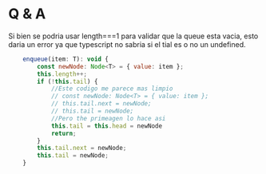 # Q & A

Si bien se podria usar length===1 para validar que la queue esta vacia, esto daria un error ya que typescript no sabria si el tial es o no un undefined.

``` javascript
    enqueue(item: T): void {
        const newNode: Node<T> = { value: item };
        this.length++;
        if (!this.tail) {
            //Este codigo me parece mas limpio
            // const newNode: Node<T> = { value: item };
            // this.tail.next = newNode;
            // this.tail = newNode;
            //Pero the primeagen lo hace asi
            this.tail = this.head = newNode
            return;
        }
        this.tail.next = newNode;
        this.tail = newNode;
    }
```
